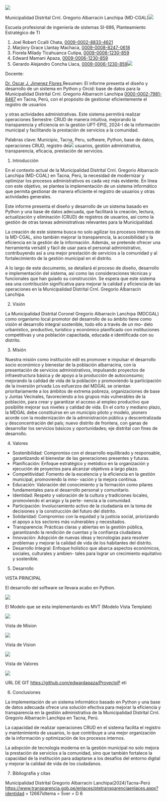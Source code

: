 ﻿![](Aspose.Words.3ef27b00-754a-4d2a-85f8-7e6c46351a40.001.png)

Municipalidad Distrital Crnl. Gregorio Albarracín Lanchipa (MD-CGAL)![](Aspose.Words.3ef27b00-754a-4d2a-85f8-7e6c46351a40.002.png)

Escuela profesional de ingeniería de sistemas SI-886, Planteamiento Estratégico de TI

1. Joel Robert Ccalli Chata, [0009-0002-8833-4621](https://orcid.org/0009-0002-8833-4621)
1. Marjiory Grace Llantay Machaca, [0009-0008-8247-0618](https://orcid.org/0009-0008-8247-0618)
1. Fiorela Milady Ticahuanca Cutipa, [0009-0006-1230-859](https://orcid.org/0009-0006-1230-859X)
1. Edward Mamani Apaza, [0009-0006-1230-859](https://orcid.org/0009-0006-1230-859X)
1. Gerardo Alejandro Concha Llaca, [0009-0006-1230-859](https://orcid.org/0009-0007-5028-6384)![](Aspose.Words.3ef27b00-754a-4d2a-85f8-7e6c46351a40.003.png)

Docente:

[Dr. Oscar J. Jimenez Flores ](https://dina.concytec.gob.pe/appDirectorioCTI/VerDatosInvestigador.do?id_investigador=33398)Resumen: El informe presenta el diseño y desarrollo de un sistema en Python y Orcid: base de datos para la Municipalidad Distrital Crnl. Gregorio Albarracín Lanchipa [0000-0002-7981-8467](https://orcid.org/0000-0002-7981-8467) en Tacna, Perú, con el propósito de gestionar eficientemente el registro de usuarios

y otras actividades administrativas. Este sistema permitirá realizar operaciones Semestre: CRUD de manera intuitiva, mejorando la transparencia y eficiencia en la gestión UPT-EPIS, 2024-I de la información municipal y facilitando la prestación de servicios a la comunidad.

Palabras clave: Municipio, Tacna, Peru, software, Python, base de datos, operaciones CRUD, registro de![](Aspose.Words.3ef27b00-754a-4d2a-85f8-7e6c46351a40.004.png) usuarios, gestión administrativa, transparencia, eficacia, prestación de servicios.

1. Introducción

En el contexto actual de la Municipalidad Distrital Crnl. Gregorio Albarracín Lanchipa (MD-CGAL) en Tacna, Perú, la necesidad de modernizar y optimizar los procesos administrativos es cada vez más evidente. En línea con este objetivo, se plantea la implementación de un sistema informático que permita gestionar de manera eficiente el registro de usuarios y otras actividades generales.

Este informe presenta el diseño y desarrollo de un sistema basado en Python y una base de datos adecuada, que facilitará la creación, lectura, actualización y eliminación (CRUD) de registros de usuarios, así como la gestión de otras tareas administrativas relevantes para la Municipalidad.

La creación de este sistema busca no solo agilizar los procesos internos de la MD-CGAL, sino también mejorar la transparencia, la accesibilidad y la eficiencia en la gestión de la información. Además, se pretende ofrecer una herramienta versátil y fácil de usar para el personal administrativo, contribuyendo así a una mejor prestación de servicios a la comunidad y al fortalecimiento de la gestión municipal en el distrito.

A lo largo de este documento, se detallará el proceso de diseño, desarrollo e implementación del sistema, así como las consideraciones técnicas y funcionales que han guiado su construcción. Se espera que este sistema sea una contribución significativa para mejorar la calidad y eficiencia de las operaciones en la Municipalidad Distrital Crnl. Gregorio Albarracín Lanchipa.

2. Visión

La Municipalidad Distrital Coronel Gregorio Albarracín Lanchipa (MDCGAL) como organismo local promotor del desarrollo de su ámbito tiene como visión el desarrollo integral sostenible, todo ello a través de un mo- delo urbanístico, productivo, turístico y económico planificado con instituciones competitivas y una población capacitada, educada e identificada con su distrito.

3. Misión

Nuestra misión como institución edil es promover e impulsar el desarrollo socio económico y bienestar de la población albarracina, con la presentación de servicios administrativos, impulsando proyectos de infraestructura básica y de apoyo a la producción de autoconsumo; mejorando la calidad de vida de la población y promoviendo la participación de la inversión privada Los esfuerzos del MDGAL se orientan prioritariamente a los ámbitos de extrema pobreza, organizaciones de base y Juntas Vecinales, favoreciendo a los grupos más vulnerables de la población, para crear y garantizar el acceso al empleo productivo que posibilite mejorar sus niveles y calidad de vida. En el corto y mediano plazo, la MDGAL debe constituirse en un municipio piloto y modelo, pionero acorde con la modernización de la administración pública y descentralizada y desconcentración del país; nuevo distrito de frontera, con ganas de desarrollar los servicios básicos y oportunidades; eje distrital con fines de desarrollo.

4. Valores
- Sostenibilidad: Compromiso con el desarrollo equilibrado y responsable, garantizando el bienestar de las generaciones presentes y futuras.
- Planificación: Enfoque estratégico y metódico en la organización y ejecución de proyectos para alcanzar objetivos a largo plazo.
- Competitividad: Fomento de la excelencia y la eficiencia en la gestión municipal, promoviendo la inno- vación y la mejora continua.
- Educación: Valoración del conocimiento y la formación como pilares fundamentales para el desarrollo personal y comunitario.
- Identidad: Respeto y valoración de la cultura y tradiciones locales, promoviendo el arraigo y la perte- nencia a la comunidad.
- Participación: Involucramiento activo de la ciudadanía en la toma de decisiones y la construcción del futuro del distrito.
- Solidaridad: Compromiso con la equidad y la justicia social, priorizando el apoyo a los sectores más vulnerables y necesitados.
- Transparencia: Prácticas claras y abiertas en la gestión pública, garantizando la rendición de cuentas y la confianza ciudadana.
- Innovación: Adopción de nuevas ideas y tecnologías para resolver problemas y mejorar la calidad de vida de los habitantes del distrito.
- Desarrollo Integral: Enfoque holístico que abarca aspectos económicos, sociales, culturales y ambien- tales para lograr un crecimiento equitativo y sostenible.
5. Desarrollo

VISTA PRINCIPAL

El desarrollo del software se llevara acabo en Python.

![](Aspose.Words.3ef27b00-754a-4d2a-85f8-7e6c46351a40.005.jpeg)

El Modelo que se esta implementando es MVT (Modelo Vista Template)

![](Aspose.Words.3ef27b00-754a-4d2a-85f8-7e6c46351a40.006.jpeg)

Vista de Mision

![](Aspose.Words.3ef27b00-754a-4d2a-85f8-7e6c46351a40.007.jpeg)

Vista de Vision

![](Aspose.Words.3ef27b00-754a-4d2a-85f8-7e6c46351a40.008.jpeg)

Vista de Valores

![](Aspose.Words.3ef27b00-754a-4d2a-85f8-7e6c46351a40.009.jpeg)

URL DE GIT https://github.com/edwardapaza/ProyectoP eti

6. Conclusiones

La implementación de un sistema informático basado en Python y una base de datos adecuada ofrece una solución efectiva para mejorar la eficiencia y transparencia en la gestión administrativa de la Municipalidad Distrital Crnl. Gregorio Albarracín Lanchipa en Tacna, Perú.

La capacidad de realizar operaciones CRUD en el sistema facilita el registro y mantenimiento de usuarios, lo que contribuye a una mejor organización de la información y optimización de los procesos internos.

La adopción de tecnología moderna en la gestión municipal no solo mejora la prestación de servicios a la comunidad, sino que también fortalece la capacidad de la institución para adaptarse a los desafíos del entorno digital y mejorar la calidad de vida de los ciudadanos.

7. Bibliografía y citas

Municipalidad Distrital Gregorio Albarracín Lanchipa(2024)Tacna-Perú https://www.transparencia.gob.pe/enlaces/ptetransparenciaenlaces.aspx?identidad = 12667idtema = 5ver = D
6
